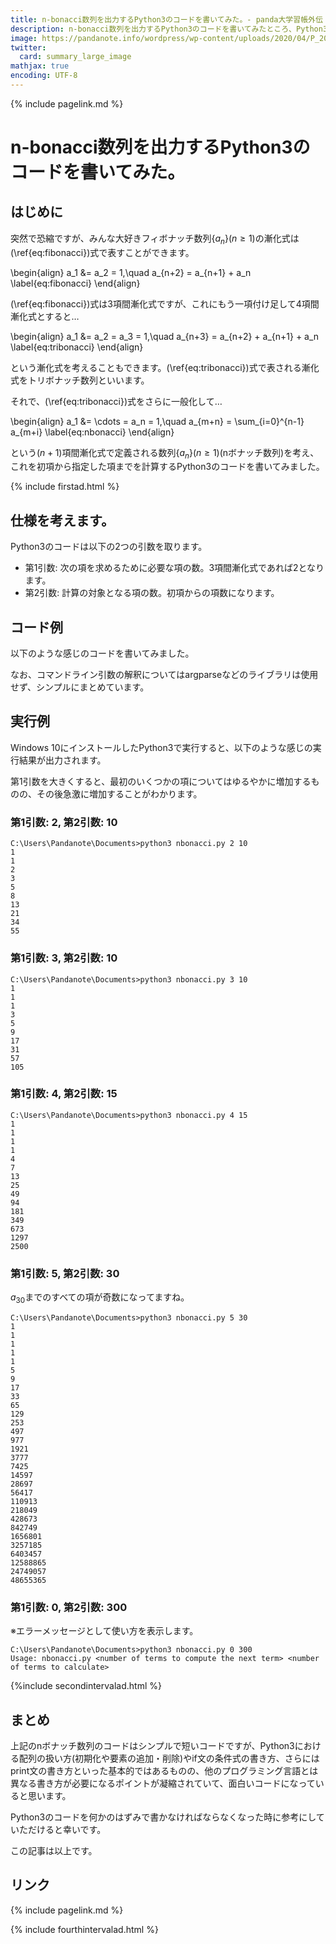```yaml
---
title: n-bonacci数列を出力するPython3のコードを書いてみた。- panda大学習帳外伝
description: n-bonacci数列を出力するPython3のコードを書いてみたところ、Python3のおさらいが捗った件。
image: https://pandanote.info/wordpress/wp-content/uploads/2020/04/P_20200416_185914_vHDR_On_HP-scaled.jpg
twitter:
  card: summary_large_image
mathjax: true
encoding: UTF-8
---
```

{% include pagelink.md %}
# n-bonacci数列を出力するPython3のコードを書いてみた。
## はじめに
突然で恐縮ですが、みんな大好きフィボナッチ数列$\{a_n\} (n \ge 1)$の漸化式は(\ref{eq:fibonacci})式で表すことができます。

\begin{align}
a_1 &= a_2 = 1,\quad a_{n+2} = a_{n+1} + a_n \label{eq:fibonacci}
\end{align}

(\ref{eq:fibonacci})式は3項間漸化式ですが、これにもう一項付け足して4項間漸化式とすると…

\begin{align}
a_1 &= a_2 = a_3 = 1,\quad a_{n+3} = a_{n+2} + a_{n+1} + a_n \label{eq:tribonacci}
\end{align}

という漸化式を考えることもできます。(\ref{eq:tribonacci})式で表される漸化式をトリボナッチ数列といいます。

それで、(\ref{eq:tribonacci})式をさらに一般化して…

\begin{align}
a_1 &= \cdots = a_n = 1,\quad a_{m+n} = \sum_{i=0}^{n-1} a_{m+i} \label{eq:nbonacci}
\end{align}

という$(n+1)$項間漸化式で定義される数列$\{a_n\} (n \ge 1)$(nボナッチ数列)を考え、これを初項から指定した項までを計算するPython3のコードを書いてみました。

{% include firstad.html %}

## 仕様を考えます。
Python3のコードは以下の2つの引数を取ります。
* 第1引数: 次の項を求めるために必要な項の数。3項間漸化式であれば2となります。
* 第2引数: 計算の対象となる項の数。初項からの項数になります。
## コード例
以下のような感じのコードを書いてみました。

なお、コマンドライン引数の解釈についてはargparseなどのライブラリは使用せず、シンプルにまとめています。
<script src="https://gist.github.com/pandanote-info/8838de42bfe8cef428125cd810c452a1.js"></script>
## 実行例
Windows 10にインストールしたPython3で実行すると、以下のような感じの実行結果が出力されます。

第1引数を大きくすると、最初のいくつかの項についてはゆるやかに増加するものの、その後急激に増加することがわかります。
### 第1引数: 2, 第2引数: 10
```
C:\Users\Pandanote\Documents>python3 nbonacci.py 2 10
1
1
2
3
5
8
13
21
34
55
```
### 第1引数: 3, 第2引数: 10
```
C:\Users\Pandanote\Documents>python3 nbonacci.py 3 10
1
1
1
3
5
9
17
31
57
105
```
### 第1引数: 4, 第2引数: 15
```
C:\Users\Pandanote\Documents>python3 nbonacci.py 4 15
1
1
1
1
4
7
13
25
49
94
181
349
673
1297
2500
```
### 第1引数: 5, 第2引数: 30
$a_{30}$までのすべての項が奇数になってますね。
```
C:\Users\Pandanote\Documents>python3 nbonacci.py 5 30
1
1
1
1
1
5
9
17
33
65
129
253
497
977
1921
3777
7425
14597
28697
56417
110913
218049
428673
842749
1656801
3257185
6403457
12588865
24749057
48655365
```
### 第1引数: 0, 第2引数: 300
※エラーメッセージとして使い方を表示します。
```
C:\Users\Pandanote\Documents>python3 nbonacci.py 0 300
Usage: nbonacci.py <number of terms to compute the next term> <number of terms to calculate>
```

{%include secondintervalad.html %}

## まとめ
上記のnボナッチ数列のコードはシンプルで短いコードですが、Python3における配列の扱い方(初期化や要素の追加・削除)やif文の条件式の書き方、さらにはprint文の書き方といった基本的ではあるものの、他のプログラミング言語とは異なる書き方が必要になるポイントが凝縮されていて、面白いコードになっていると思います。

Python3のコードを何かのはずみで書かなければならなくなった時に参考にしていただけると幸いです。

この記事は以上です。
## リンク
{% include pagelink.md %}

{% include fourthintervalad.html %}
